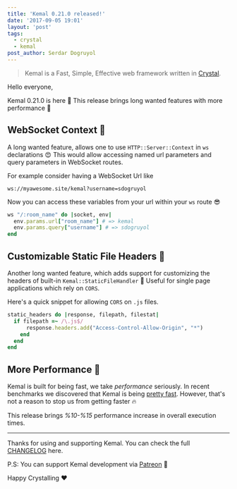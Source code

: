 ```yaml
---
title: 'Kemal 0.21.0 released!'
date: '2017-09-05 19:01'
layout: 'post'
tags:
  - crystal
  - kemal
post_author: Serdar Dogruyol
---
```


>Kemal is a Fast, Simple, Effective web framework written in [Crystal](https://crystal-lang.org/).

Hello everyone,

Kemal 0.21.0 is here :tada: This release brings long wanted features with more performance :rocket:

## WebSocket Context :cookie: 

A long wanted feature, allows one to use `HTTP::Server::Context` in `ws` declarations :heart_eyes: This would allow accessing named url parameters and query parameters in WebSocket routes.

For example consider having a WebSocket Url like

`ws://myawesome.site/kemal?username=sdogruyol`

Now you can access these variables from your url within your `ws` route :sunglasses:

```ruby
ws "/:room_name" do |socket, env|
  env.params.url["room_name"] # => kemal
  env.params.query["username"] # => sdogruyol
end
```

## Customizable Static File Headers :clap:

Another long wanted feature, which adds support for customizing the headers of built-in `Kemal::StaticFileHandler` :hammer: Useful for single page applications which rely on `CORS`.

Here's a quick snippet for allowing `CORS` on `.js` files.

```ruby
static_headers do |response, filepath, filestat|
  if filepath =~ /\.js$/
      response.headers.add("Access-Control-Allow-Origin", "*")
    end
  end
end
```

## More Performance :rocket:

Kemal is built for being fast, we take *performance* seriously. In recent benchmarks we discovered that Kemal is being [pretty fast](https://files.gitter.im/crystal-lang/crystal/6NEf/Screenshot_20170904_221028.png). However, that's not a reason to stop us from getting faster :fire:

This release brings *%10-%15* performance increase in overall execution times.

---

Thanks for using and supporting Kemal. You can check the full [CHANGELOG](https://github.com/kemalcr/kemal/releases/tag/v0.21.0) here.

P.S: You can support Kemal development via [Patreon](https://www.patreon.com/sdogruyol) :pray:

Happy Crystalling :heart:
